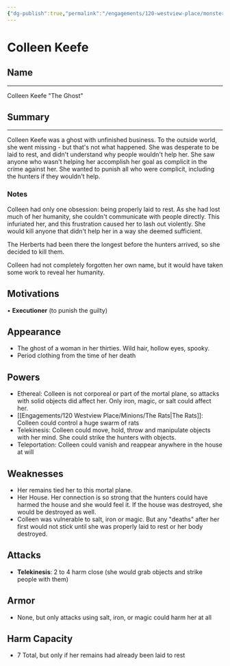 ```yaml
---
{"dg-publish":true,"permalink":"/engagements/120-westview-place/monster/colleen-keefe/","created":"2024-08-16T16:47:12.000-04:00","updated":"2025-01-08T22:51:45.945-05:00"}
---
```


# Colleen Keefe

## Name
---- 
Colleen Keefe
"The Ghost"

## Summary
---
Colleen Keefe was a ghost with unfinished business. To the outside world, she went missing - but that's not what happened. She was desperate to be laid to rest, and didn't understand why people wouldn't help her. She saw anyone who wasn't helping her accomplish her goal as complicit in the crime against her. She wanted to punish all who were complicit, including the hunters if they wouldn't help.


### Notes
Colleen had only one obsession: being properly laid to rest. As she had lost much of her humanity, she couldn't communicate with people directly. This infuriated her, and this frustration caused her to lash out violently.  She would kill anyone that didn't help her in a way she deemed sufficient. 

The Herberts had been there the longest before the hunters arrived, so she decided to kill them.

Colleen had not completely forgotten her own name, but it would have taken some work to reveal her humanity.

## Motivations
• **Executioner** (to punish the guilty)

## Appearance
- The ghost of a woman in her thirties. Wild hair, hollow eyes, spooky.
- Period clothing from the time of her death

## Powers
- Ethereal: Colleen is not corporeal or part of the mortal plane, so attacks with solid objects did affect her. Only iron, magic, or salt could affect her.
- [[Engagements/120 Westview Place/Minions/The Rats\|The Rats]]: Colleen could control a huge swarm of rats
- Telekinesis: Colleen could move, hold, throw and manipulate objects with her mind. She could strike the hunters with objects.
- Teleportation: Colleen could vanish and reappear anywhere in the house at will

## Weaknesses
- Her remains tied her to this mortal plane. 
- Her House. Her connection is so strong that the hunters could have harmed the house and she would feel it. If the house was destroyed, she would be destroyed as well.
- Colleen was vulnerable to salt, iron or magic. But any "deaths" after her first would not stick until she was properly laid to rest or her body destroyed. 

## Attacks
- **Telekinesis**: 2 to 4 harm close (she would grab objects and strike people with them)
## Armor
- None, but only attacks using salt, iron, or magic could harm her at all

## Harm Capacity
- 7 Total, but only if her remains had already been laid to rest




